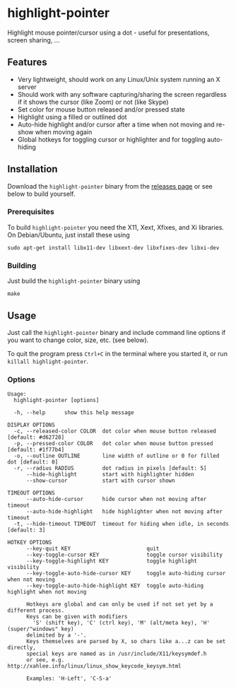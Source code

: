 # highlight-pointer

Highlight mouse pointer/cursor using a dot - useful for presentations,
screen sharing, ...

## Features

- Very lightweight, should work on any Linux/Unix system running an X
  server
- Should work with any software capturing/sharing the screen
  regardless if it shows the cursor (like Zoom) or not (like Skype)
- Set color for mouse button released and/or pressed state
- Highlight using a filled or outlined dot
- Auto-hide highlight and/or cursor after a time when not moving and
  re-show when moving again
- Global hotkeys for toggling cursor or highlighter and for toggling
  auto-hiding

## Installation

Download the `highlight-pointer` binary from the [releases
page](https://github.com/swillner/highlight-pointer/releases/latest)
or see below to build yourself.

### Prerequisites

To build `highlight-pointer` you need the X11, Xext, Xfixes, and Xi
libraries. On Debian/Ubuntu, just install these using

```
sudo apt-get install libx11-dev libxext-dev libxfixes-dev libxi-dev
```

### Building

Just build the `highlight-pointer` binary using

```
make
```

## Usage

Just call the `highlight-pointer` binary and include command line
options if you want to change color, size, etc. (see below).

To quit the program press `Ctrl+C` in the terminal where you started
it, or run `killall highlight-pointer`.

### Options

```
Usage:
  highlight-pointer [options]

  -h, --help      show this help message

DISPLAY OPTIONS
  -c, --released-color COLOR  dot color when mouse button released [default: #d62728]
  -p, --pressed-color COLOR   dot color when mouse button pressed [default: #1f77b4]
  -o, --outline OUTLINE       line width of outline or 0 for filled dot [default: 0]
  -r, --radius RADIUS         dot radius in pixels [default: 5]
      --hide-highlight        start with highlighter hidden
      --show-cursor           start with cursor shown

TIMEOUT OPTIONS
      --auto-hide-cursor      hide cursor when not moving after timeout
      --auto-hide-highlight   hide highlighter when not moving after timeout
  -t, --hide-timeout TIMEOUT  timeout for hiding when idle, in seconds [default: 3]

HOTKEY OPTIONS
      --key-quit KEY                        quit
      --key-toggle-cursor KEY               toggle cursor visibility
      --key-toggle-highlight KEY            toggle highlight visibility
      --key-toggle-auto-hide-cursor KEY     toggle auto-hiding cursor when not moving
      --key-toggle-auto-hide-highlight KEY  toggle auto-hiding highlight when not moving

      Hotkeys are global and can only be used if not set yet by a different process.
      Keys can be given with modifiers
        'S' (shift key), 'C' (ctrl key), 'M' (alt/meta key), 'H' (super/"windows" key)
      delimited by a '-'.
      Keys themselves are parsed by X, so chars like a...z can be set directly,
      special keys are named as in /usr/include/X11/keysymdef.h
      or see, e.g. http://xahlee.info/linux/linux_show_keycode_keysym.html

      Examples: 'H-Left', 'C-S-a'
```
